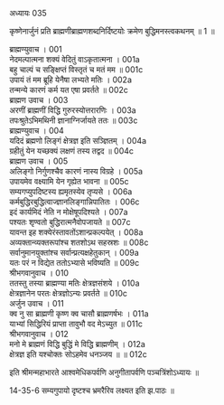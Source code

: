 अध्यायः 035

कृष्णेनार्जुनं प्रति ब्राह्मणीब्राह्मणशब्दनिर्दिष्टयोः क्रमेण बुद्धिमनस्त्वकथनम् ॥ 1 ॥

ब्राह्मण्युवाच ।	001  
नेदमल्पात्मना शक्यं वेदितुं वाऽकृतात्मना ।	001a  
बहु चाल्पं च सङ्क्षिप्तं विस्तृतं च मतं मम ॥	001c  
उपायं तं मम ब्रूहि येनैषा लभ्यते मतिः ।	002a  
तन्मन्ये कारणं कर्म यत एषा प्रवर्तते ॥	002c  
ब्राह्मण उवाच ।	003  
अरणीं ब्राह्मणीं विद्धि गुरुरस्योत्तरारणिः ।	003a  
तपःश्रुतेऽभिमथिनी ज्ञानाग्निर्जायते ततः ॥	003c  
ब्राह्मण्युवाच ।	004  
यदिदं ब्रह्मणो लिङ्गं क्षेत्रज्ञ इति सञ्ज्ञितम् ।	004a  
ग्रहीतुं येन यच्छक्यं लक्षणं तस्य तद्वद ॥	004c  
ब्राह्मण उवाच ।	005  
अलिङ्गो निर्गुणश्चैव कारणं नास्य विग्रहे ।	005a  
उपायमेव वक्ष्यामि येन गृह्येत भावना ॥	005c  
सम्यगप्युपदिष्टस्य ह्यमृतस्येव तृप्यसे ।	006a  
कर्मबुद्धिरबुद्धित्वाज्ज्ञानलिङ्गान्निपातितः ।	006c  
इदं कार्यमिदं नेति न मोक्षेषूपदिश्यते ।	007a  
पश्यतः शृण्वतो बुद्धिरात्मनैवोपजायते ॥	007c  
यावन्त इह शक्येरंस्तावतोंऽशान्प्रकल्पयेत् ।	008a  
अव्यक्तान्व्यक्तरूपांश्च शतशोऽथ सहस्रशः ॥	008c  
सर्वानुमानयुक्तांश्च सर्वान्प्रत्यक्षहेतुकान् ।	009a  
यतः परं न विद्येत ततोऽभ्यासे भविष्यति ॥	009c  
श्रीभगवानुवाच ।	010  
ततस्तु तस्या ब्राह्मण्या मतिः क्षेत्रज्ञसंशये ।	010a  
क्षेत्रज्ञानेन परतः क्षेत्रज्ञोऽन्यः प्रवर्तते ॥	010c  
अर्जुन उवाच ।	011  
क्व नु सा ब्राह्मणी कृष्ण क्व चासौ ब्राह्मणर्षभः ।	011a  
याभ्यां सिद्धिरियं प्राप्ता तावुभौ वद मेऽच्युत ॥	011c  
श्रीभगवानुवाच ।	012  
मनो मे ब्राह्मणं विद्धि बुद्धिं मे विद्धि ब्राह्मणीम् ।	012a  
क्षेत्रज्ञ इति यश्चोक्तः सोऽहमेव धनञ्जय ॥ ॥	012c  

इति श्रीमन्महाभारते आश्वमेधिकपर्वणि अनुगीतापर्वणि पञ्चत्रिंशोऽध्यायः ॥

14-35-6 सम्यगुपायो दृष्टश्च भ्रमरैरिव लक्ष्यत इति झ.पाठः ॥ 
